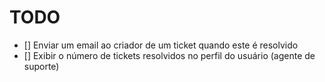 # TODO

- [] Enviar um email ao criador de um ticket quando este é resolvido
- [] Exibir o número de tickets resolvidos no perfil do usuário (agente de suporte)
